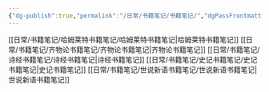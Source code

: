 ```yaml
---
{"dg-publish":true,"permalink":"/日常/书籍笔记/书籍笔记/","dgPassFrontmatter":true}
---
```


[[日常/书籍笔记/哈姆莱特书籍笔记/哈姆莱特书籍笔记\|哈姆莱特书籍笔记]]
[[日常/书籍笔记/齐物论书籍笔记/齐物论书籍笔记\|齐物论书籍笔记]]
[[日常/书籍笔记/诗经书籍笔记/诗经书籍笔记\|诗经书籍笔记]]
[[日常/书籍笔记/史记书籍笔记/史记书籍笔记\|史记书籍笔记]]
[[日常/书籍笔记/世说新语书籍笔记/世说新语书籍笔记\|世说新语书籍笔记]]
